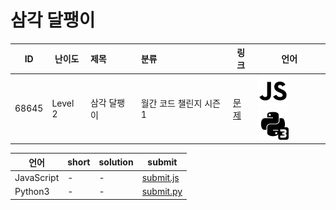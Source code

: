 # 삼각 달팽이

| ID | 난이도 | 제목 | 분류 | 링크 | 언어 |
| -- | ---- | :-- | :-- | --- | --- |
| 68645 | Level 2 | 삼각 달팽이 | 월간 코드 챌린지 시즌1 | [문제](https://programmers.co.kr/learn/courses/30/lessons/68645) | [![javascript](/assets/javascript.svg)](submit.js) [![python3](/assets/python3.svg)](submit.py) |

| 언어 | short | solution | submit |
| --- | ----- | -------- | ------ |
| JavaScript | - | - | [submit.js](submit.js) |
| Python3 | - | - | [submit.py](submit.py) |
